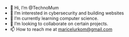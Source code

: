 - 👋 Hi, I’m @TechnoMum
- 👀 I’m interested in cybersecurity and building websites
- 🌱 I’m currently learning computer science.
- 💞️ I’m looking to collaborate on certain projects.
- 📫 How to reach me at maricelurkom@gmail.com

<!---
TechnoMum/TechnoMum is a ✨ special ✨ repository because its `README.md` (this file) appears on your GitHub profile.
You can click the Preview link to take a look at your changes.
--->
